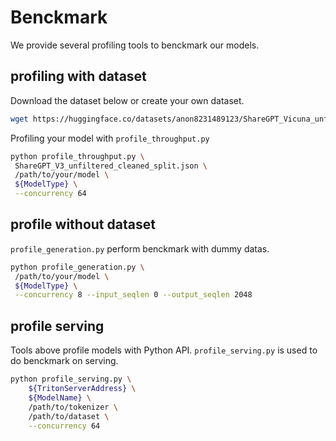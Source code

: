 # Benckmark

We provide several profiling tools to benckmark our models.

## profiling with dataset

Download the dataset below or create your own dataset.

```bash
wget https://huggingface.co/datasets/anon8231489123/ShareGPT_Vicuna_unfiltered/resolve/main/ShareGPT_V3_unfiltered_cleaned_split.json
```

Profiling your model with `profile_throughput.py`

```bash
python profile_throughput.py \
 ShareGPT_V3_unfiltered_cleaned_split.json \
 /path/to/your/model \
 ${ModelType} \
 --concurrency 64
```

## profile without dataset

`profile_generation.py` perform benckmark with dummy datas.

```bash
python profile_generation.py \
 /path/to/your/model \
 ${ModelType} \
 --concurrency 8 --input_seqlen 0 --output_seqlen 2048
```

## profile serving

Tools above profile models with Python API. `profile_serving.py` is used to do benckmark on serving.

```bash
python profile_serving.py \
    ${TritonServerAddress} \
    ${ModelName} \
    /path/to/tokenizer \
    /path/to/dataset \
    --concurrency 64
```
